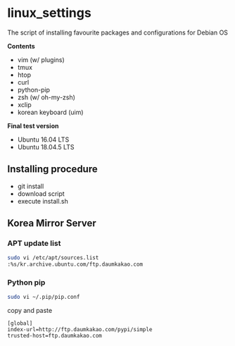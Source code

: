 # linux_settings
The script of installing favourite packages and configurations for Debian OS  

**Contents**
- vim (w/ plugins)
- tmux
- htop
- curl
- python-pip
- zsh (w/ oh-my-zsh)
- xclip
- korean keyboard (uim)


**Final test version**
- Ubuntu 16.04 LTS
- Ubuntu 18.04.5 LTS

## Installing procedure
- git install
- download script
- execute install.sh


## Korea Mirror Server
### APT update list
```bash
sudo vi /etc/apt/sources.list
:%s/kr.archive.ubuntu.com/ftp.daumkakao.com
```
### Python pip
```bash
sudo vi ~/.pip/pip.conf
```
copy and paste
```
[global]
index-url=http://ftp.daumkakao.com/pypi/simple
trusted-host=ftp.daumkakao.com
```
